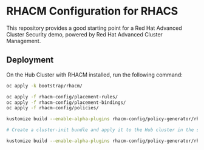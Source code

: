 # RHACM Configuration for RHACS

This repository provides a good starting point for a Red Hat Advanced Cluster Security demo, powered by Red Hat Advanced Cluster Management.

## Deployment

On the Hub Cluster with RHACM installed, run the following command:

```bash
oc apply -k bootstrap/rhacm/

oc apply -f rhacm-config/placement-rules/
oc apply -f rhacm-config/placement-bindings/
oc apply -f rhacm-config/policies/

kustomize build --enable-alpha-plugins rhacm-config/policy-generator/rhacs-central | oc apply -f -

# Create a cluster-init bundle and apply it to the Hub cluster in the stackrox namespace

kustomize build --enable-alpha-plugins rhacm-config/policy-generator/rhacs-secured-cluster | oc apply -f -
```